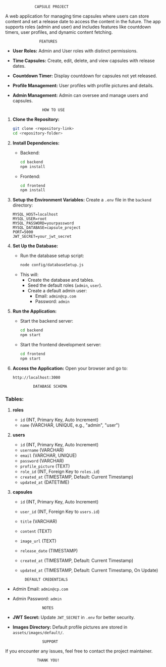 
                 CAPSULE PROJECT


A web application for managing time capsules where users can store content and set a release date to access the content in the future. The app supports roles (admin and user) and includes features like countdown timers, user profiles, and dynamic content fetching.


                   FEATURES

- **User Roles:** Admin and User roles with distinct permissions.
- **Time Capsules:** Create, edit, delete, and view capsules with release dates.
- **Countdown Timer:** Display countdown for capsules not yet released.
- **Profile Management:** User profiles with profile pictures and details.
- **Admin Management:** Admin can oversee and manage users and capsules.


                   HOW TO USE

1. **Clone the Repository:**
   ```bash
   git clone <repository-link>
   cd <repository-folder>
   ```

2. **Install Dependencies:**
   - Backend:
     ```bash
     cd backend
     npm install
     ```
   - Frontend:
     ```bash
     cd frontend
     npm install
     ```

3. **Setup the Environment Variables:**
   Create a `.env` file in the `backend` directory:
   ```env
   MYSQL_HOST=localhost
   MYSQL_USER=root
   MYSQL_PASSWORD=yourpassword
   MYSQL_DATABASE=capsule_project
   PORT=5000
   JWT_SECRET=your_jwt_secret
   ```
   
4. **Set Up the Database:**
   - Run the database setup script:
     ```bash
     node config/databaseSetup.js
     ```
   - This will:
     - Create the database and tables.
     - Seed the default roles (`admin`, `user`).
     - Create a default admin user:
       - Email: `admin@cp.com`
       - Password: `admin`

5. **Run the Application:**
   - Start the backend server:
     ```bash
     cd backend
     npm start
     ```
   - Start the frontend development server:
     ```bash
     cd frontend
     npm start
     ```

6. **Access the Application:**
   Open your browser and go to:
   ```
   http://localhost:3000
   ```


                DATABASE SCHEMA

### Tables:
1. **roles**
   - `id` (INT, Primary Key, Auto Increment)
   - `name` (VARCHAR, UNIQUE, e.g., "admin", "user")

2. **users**
   - `id` (INT, Primary Key, Auto Increment)
   - `username` (VARCHAR)
   - `email` (VARCHAR, UNIQUE)
   - `password` (VARCHAR)
   - `profile_picture` (TEXT)
   - `role_id` (INT, Foreign Key to `roles.id`)
   - `created_at` (TIMESTAMP, Default: Current Timestamp)
   - `updated_at` (DATETIME)

3. **capsules**
   - `id` (INT, Primary Key, Auto Increment)
   - `user_id` (INT, Foreign Key to `users.id`)
   - `title` (VARCHAR)
   - `content` (TEXT)
   - `image_url` (TEXT)
   - `release_date` (TIMESTAMP)
   - `created_at` (TIMESTAMP, Default: Current Timestamp)
   - `updated_at` (TIMESTAMP, Default: Current Timestamp, On Update)


           DEFAULT CREDENTIALS

- Admin Email: `admin@cp.com`
- Admin Password: `admin`


                   NOTES

- **JWT Secret:** Update `JWT_SECRET` in `.env` for better security.
- **Images Directory:** Default profile pictures are stored in `assets/images/default/`.


                   SUPPORT

If you encounter any issues, feel free to contact the project maintainer.


                  THANK YOU!


